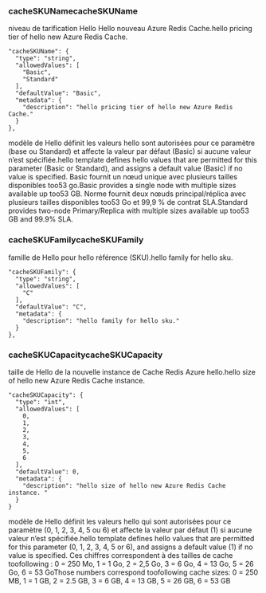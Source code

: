 
### <a name="cacheskuname"></a><span data-ttu-id="c2b16-101">cacheSKUName</span><span class="sxs-lookup"><span data-stu-id="c2b16-101">cacheSKUName</span></span>
<span data-ttu-id="c2b16-102">niveau de tarification Hello Hello nouveau Azure Redis Cache.</span><span class="sxs-lookup"><span data-stu-id="c2b16-102">hello pricing tier of hello new Azure Redis Cache.</span></span>

    "cacheSKUName": {
      "type": "string",
      "allowedValues": [
        "Basic",
        "Standard"
      ],
      "defaultValue": "Basic",
      "metadata": {
        "description": "hello pricing tier of hello new Azure Redis Cache."
      }
    },

<span data-ttu-id="c2b16-103">modèle de Hello définit les valeurs hello sont autorisées pour ce paramètre (base ou Standard) et affecte la valeur par défaut (Basic) si aucune valeur n’est spécifiée.</span><span class="sxs-lookup"><span data-stu-id="c2b16-103">hello template defines hello values that are permitted for this parameter (Basic or Standard), and assigns a default value (Basic) if no value is specified.</span></span> <span data-ttu-id="c2b16-104">Basic fournit un nœud unique avec plusieurs tailles disponibles too53 go.</span><span class="sxs-lookup"><span data-stu-id="c2b16-104">Basic provides a single node with multiple sizes available up too53 GB.</span></span>
<span data-ttu-id="c2b16-105">Norme fournit deux nœuds principal/réplica avec plusieurs tailles disponibles too53 Go et 99,9 % de contrat SLA.</span><span class="sxs-lookup"><span data-stu-id="c2b16-105">Standard provides two-node Primary/Replica with multiple sizes available up too53 GB and 99.9% SLA.</span></span>

### <a name="cacheskufamily"></a><span data-ttu-id="c2b16-106">cacheSKUFamily</span><span class="sxs-lookup"><span data-stu-id="c2b16-106">cacheSKUFamily</span></span>
<span data-ttu-id="c2b16-107">famille de Hello pour hello référence (SKU).</span><span class="sxs-lookup"><span data-stu-id="c2b16-107">hello family for hello sku.</span></span>

    "cacheSKUFamily": {
      "type": "string",
      "allowedValues": [
        "C"
      ],
      "defaultValue": "C",
      "metadata": {
        "description": "hello family for hello sku."
      }
    },


### <a name="cacheskucapacity"></a><span data-ttu-id="c2b16-108">cacheSKUCapacity</span><span class="sxs-lookup"><span data-stu-id="c2b16-108">cacheSKUCapacity</span></span>
<span data-ttu-id="c2b16-109">taille de Hello de la nouvelle instance de Cache Redis Azure hello.</span><span class="sxs-lookup"><span data-stu-id="c2b16-109">hello size of hello new Azure Redis Cache instance.</span></span> 

    "cacheSKUCapacity": {
      "type": "int",
      "allowedValues": [
        0,
        1,
        2,
        3,
        4,
        5,
        6
      ],
      "defaultValue": 0,
      "metadata": {
        "description": "hello size of hello new Azure Redis Cache instance. "
      }
    }


<span data-ttu-id="c2b16-110">modèle de Hello définit les valeurs hello qui sont autorisées pour ce paramètre (0, 1, 2, 3, 4, 5 ou 6) et affecte la valeur par défaut (1) si aucune valeur n’est spécifiée.</span><span class="sxs-lookup"><span data-stu-id="c2b16-110">hello template defines hello values that are permitted for this parameter (0, 1, 2, 3, 4, 5 or 6), and assigns a default value (1) if no value is specified.</span></span> <span data-ttu-id="c2b16-111">Ces chiffres correspondent à des tailles de cache toofollowing : 0 = 250 Mo, 1 = 1 Go, 2 = 2,5 Go, 3 = 6 Go, 4 = 13 Go, 5 = 26 Go, 6 = 53 Go</span><span class="sxs-lookup"><span data-stu-id="c2b16-111">Those numbers correspond toofollowing cache sizes: 0 = 250 MB, 1 = 1 GB, 2 = 2.5 GB, 3 = 6 GB, 4 = 13 GB, 5 = 26 GB, 6 = 53 GB</span></span>

